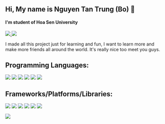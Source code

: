 ## Hi, My name is Nguyen Tan Trung (Bo) 👋
#### I'm student of Hoa Sen University
<a href=https://www.instagram.com/tenrungone_/> <img src="https://img.shields.io/badge/-Instagram-833AB4?style=plastic&logo=Instagram"> </a>
<a href=https://www.linkedin.com/in/nguyen-trung-021616211/> <img src="https://img.shields.io/badge/-LinkedIn-0e76a8?style=plastic&logo=linkedIn"> </a>


I made all this project just for learning and fun, I want to learn more and make more friends all around the world. It's really nice too meet you guys. 

## Programming Languages:
<img src="https://img.shields.io/badge/javascript-%23323330.svg?style=for-the-badge&logo=javascript&logoColor=%23F7DF1E"> <img src="https://img.shields.io/badge/html5-%23E34F26.svg?style=for-the-badge&logo=html5&logoColor=white"> <img src="https://img.shields.io/badge/css3-%231572B6.svg?style=for-the-badge&logo=css3&logoColor=white"> <img src="https://img.shields.io/badge/typescript-%23007ACC.svg?style=for-the-badge&logo=typescript&logoColor=white"> <img src="https://img.shields.io/badge/python-3670A0?style=for-the-badge&logo=python&logoColor=ffdd54"> <img src="https://img.shields.io/badge/dart-%230175C2.svg?style=for-the-badge&logo=dart&logoColor=white">

## Frameworks/Platforms/Libraries:
<img src="https://img.shields.io/badge/angular-%23DD0031.svg?style=for-the-badge&logo=angular&logoColor=white"> <img src="https://img.shields.io/badge/NPM-%23000000.svg?style=for-the-badge&logo=npm&logoColor=white"> <img src="https://img.shields.io/badge/express.js-%23404d59.svg?style=for-the-badge&logo=express&logoColor=%2361DAFB"> <img src="https://img.shields.io/badge/bootstrap-%23563D7C.svg?style=for-the-badge&logo=bootstrap&logoColor=white"> <img src="https://img.shields.io/badge/Flutter-%2302569B.svg?style=for-the-badge&logo=Flutter&logoColor=white"> <img src="https://img.shields.io/badge/react-%2320232a.svg?style=for-the-badge&logo=react&logoColor=%2361DAFB">


<img src="https://github-readme-stats.vercel.app/api?username=nguyentantrung2000&theme=github_dark&show_icons=true&count_private=true">









